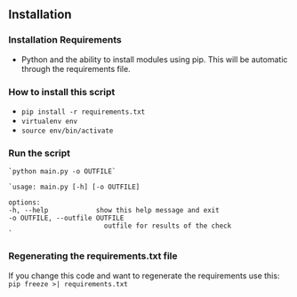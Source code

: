 ## Installation

### Installation Requirements
- Python and the ability to install modules using pip. This will be automatic through the requirements file.

### How to install this script
   * `pip install -r requirements.txt`
   * `virtualenv env`
   * `source env/bin/activate`

### Run the script
    `python main.py -o OUTFILE`
    
    `usage: main.py [-h] [-o OUTFILE]

    options:
    -h, --help            show this help message and exit
    -o OUTFILE, --outfile OUTFILE
                            outfile for results of the check
    `

### Regenerating the requirements.txt file
If you change this code and want to regenerate the requirements use this:
   `pip freeze >| requirements.txt`